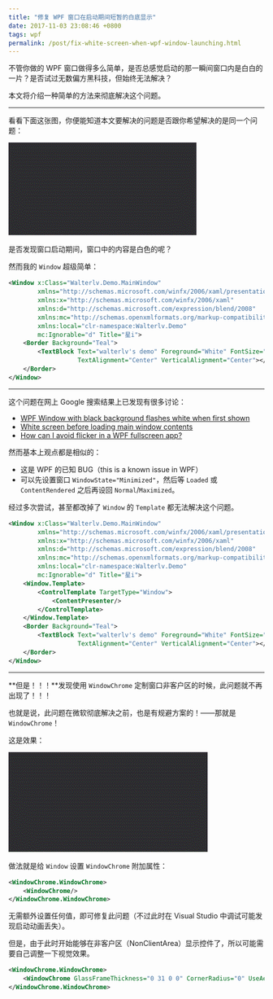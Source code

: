 ```yaml
---
title: "修复 WPF 窗口在启动期间短暂的白底显示"
date: 2017-11-03 23:08:46 +0800
tags: wpf
permalink: /post/fix-white-screen-when-wpf-window-launching.html
---
```


不管你做的 WPF 窗口做得多么简单，是否总感觉启动的那一瞬间窗口内是白白的一片？是否试过无数偏方黑科技，但始终无法解决？

本文将介绍一种简单的方法来彻底解决这个问题。

---

看看下面这张图，你便能知道本文要解决的问题是否跟你希望解决的是同一个问题：

![启动期间显示白色](/static/posts/2017-11-03-wpf-window-show-with-white.gif)

是否发现窗口启动期间，窗口中的内容是白色的呢？

然而我的 `Window` 超级简单：

```xml
<Window x:Class="Walterlv.Demo.MainWindow"
        xmlns="http://schemas.microsoft.com/winfx/2006/xaml/presentation"
        xmlns:x="http://schemas.microsoft.com/winfx/2006/xaml"
        xmlns:d="http://schemas.microsoft.com/expression/blend/2008"
        xmlns:mc="http://schemas.openxmlformats.org/markup-compatibility/2006"
        xmlns:local="clr-namespace:Walterlv.Demo"
        mc:Ignorable="d" Title="星i">
    <Border Background="Teal">
        <TextBlock Text="walterlv's demo" Foreground="White" FontSize="24" FontWeight="Thin"
                   TextAlignment="Center" VerticalAlignment="Center"></TextBlock>
    </Border>
</Window>
```

---

这个问题在网上 Google 搜索结果上已发现有很多讨论：
- [WPF Window with black background flashes white when first shown](https://social.msdn.microsoft.com/Forums/vstudio/en-US/bdb414fe-9abb-408c-8935-486e1795755b/wpf-window-with-black-background-flashes-white-when-first-shown?forum=wpf)
- [White screen before loading main window contents](https://social.msdn.microsoft.com/Forums/vstudio/en-US/dd8477a6-a7bc-4171-9547-f86ed722d95d/white-screen-before-loading-main-window-contents?forum=wpf)
- [How can I avoid flicker in a WPF fullscreen app?](https://stackoverflow.com/a/35120487/6233938)

然而基本上观点都是相似的：
- 这是 WPF 的已知 BUG（this is a known issue in WPF）
- 可以先设置窗口 `WindowState="Minimized"`，然后等 `Loaded` 或 `ContentRendered` 之后再设回 `Normal`/`Maximized`。

经过多次尝试，甚至都改掉了 `Window` 的 `Template` 都无法解决这个问题。

```xml
<Window x:Class="Walterlv.Demo.MainWindow"
        xmlns="http://schemas.microsoft.com/winfx/2006/xaml/presentation"
        xmlns:x="http://schemas.microsoft.com/winfx/2006/xaml"
        xmlns:d="http://schemas.microsoft.com/expression/blend/2008"
        xmlns:mc="http://schemas.openxmlformats.org/markup-compatibility/2006"
        xmlns:local="clr-namespace:Walterlv.Demo"
        mc:Ignorable="d" Title="星i">
    <Window.Template>
        <ControlTemplate TargetType="Window">
            <ContentPresenter/>
        </ControlTemplate>
    </Window.Template>
    <Border Background="Teal">
        <TextBlock Text="walterlv's demo" Foreground="White" FontSize="24" FontWeight="Thin"
                   TextAlignment="Center" VerticalAlignment="Center"></TextBlock>
    </Border>
</Window>
```

---

**但是！！！**发现使用 `WindowChrome` 定制窗口非客户区的时候，此问题就不再出现了！！！

也就是说，此问题在微软彻底解决之前，也是有规避方案的！——那就是 `WindowChrome`！

这是效果：

![启动期间没有显示白色](/static/posts/2017-11-03-wpf-window-show-without-white.gif)

做法就是给 `Window` 设置 `WindowChrome` 附加属性：

```xml
<WindowChrome.WindowChrome>
    <WindowChrome/>
</WindowChrome.WindowChrome>
```

无需额外设置任何值，即可修复此问题（不过此时在 Visual Studio 中调试可能发现启动动画丢失）。

但是，由于此时开始能够在非客户区（NonClientArea）显示控件了，所以可能需要自己调整一下视觉效果。

```xml
<WindowChrome.WindowChrome>
    <WindowChrome GlassFrameThickness="0 31 0 0" CornerRadius="0" UseAeroCaptionButtons="True"/>
</WindowChrome.WindowChrome>
```

